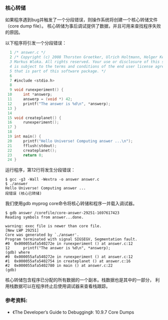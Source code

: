 ### 核心转储

如果程序遇到bug并触发了一个分段错误，则操作系统将创建一个核心转储文件（core dump file）。
核心转储为事后调试提供了数据，并且可用来查找程序失败的原因。

以下程序将引发一个分段错误：

```c
  1 /* answer.c */
  2 /* Copyright (c) 2008 Thorsten Groetker, Ulrich Holtmann, Holger Keding,
  3 Markus Wloka. All rights reserved. Your use or disclosure of this source code
  4 is subject to the terms and conditions of the end user license agreement (EULA)
  5 that is part of this software package. */
  6
  7 #include <stdio.h>
  8
  9 void runexperiment() {
 10     int *answerp;
 11     answerp = (void *) 42;
 12     printf("The answer is %d\n", *answerp);
 13 }
 14
 15 void createplanet() {
 16     runexperiment();
 17 }
 18
 19 int main() {
 20     printf("Hello Universe! Computing answer ...\n");
 21     fflush(stdout);
 22     createplanet();
 23     return 0;
 24 }
```

运行程序，第12行将发生分段错误：

```
$ gcc -g3 -Wall -Wextra -o answer answer.c
$ ./answer
Hello Universe! Computing answer ...
段错误 (核心已转储)
```

我们使用gdb myprog core命令将核心转储和程序一并载入调试器。

```
$ gdb answer /corefile/core-answer-29251-1697617423
Reading symbols from answer...done.

warning: exec file is newer than core file.
[New LWP 29251]
Core was generated by `./answer'.
Program terminated with signal SIGSEGV, Segmentation fault.
#0  0x000055afa540272e in runexperiment () at answer.c:12
12	    printf("The answer is %d\n", *answerp);
(gdb) where
#0  0x000055afa540272e in runexperiment () at answer.c:12
#1  0x000055afa5402754 in createplanet () at answer.c:16
#2  0x000055afa5402780 in main () at answer.c:22
(gdb)
```

核心转储包含程序已分配的所有数据的一个副本。栈数据也是其中的一部分，
利用栈数据可以在程序终止后使用调试器来查看栈跟踪。

### 参考资料:
- 《The Developer’s Guide to Debugging》:  10.9.7 Core Dumps